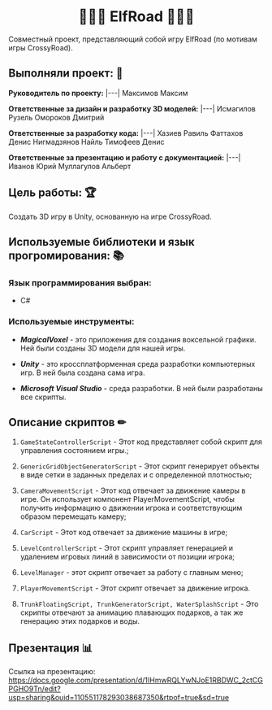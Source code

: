 <h1 align="center">🎄🎄🎄 ElfRoad 🎄🎄🎄</h1> 

Совместный проект, представляющий собой игру ElfRoad (по мотивам игры CrossyRoad).
## Выполняли проект: 👥

**Руководитель по проекту:** 
|---|
Максимов Максим

**Ответственные за дизайн и разработку 3D моделей:** 
|---|
Исмагилов Рузель
Омороков Дмитрий

**Ответственные за разработку кода:** 
|---|
Хазиев Равиль
Фаттахов Денис
Нигмадзянов Найль
Тимофеев Денис

 **Ответственные за презентацию и работу с документацией:**
|---|
Иванов Юрий
Муллагулов Альберт

## Цель работы: 🏆
Создать 3D игру в Unity, основанную на игре CrossyRoad.

## Используемые библиотеки и язык прогромирования: 📚

### Язык программирования выбран: 
 - C#

### Используемые инструменты: 
- ***MagicalVoxel*** - это приложения для создания воксельной графики. Ней были созданы 3D модели для нашей игры.

- ***Unity*** - это кроссплатформенная среда разработки компьютерных игр. В ней была создана сама игра.
  
- ***Microsoft Visual Studio*** - среда разработки. В ней были разработаны все скрипты.

## Описание скриптов ✏
1. `GameStateControllerScript` - Этот код представляет собой скрипт для управления состоянием игры.;

2. `GenericGridObjectGeneratorScript` - Этот скрипт генерирует объекты в виде сетки в заданных пределах и с определенной плотностью;

3. `CameraMovementScript` - Этот код отвечает за движение камеры в игре. Он использует компонент PlayerMovementScript, чтобы получить информацию о движении игрока и соответствующим образом перемещать камеру;

4. `CarScript` - Этот код отвечает за движение машины в игре;

5. `LevelControllerScript` - Этот скрипт управляет генерацией и удалением игровых линий в зависимости от позиции игрока;

6. `LevelManager` - этот скрипт отвечает за работу с главным меню;

7. `PlayerMovementScript` - Этот скрипт отвечает за движение игрока.

8. `TrunkFloatingScript, TrunkGeneratorScript, WaterSplashScript` - Это скрипты отвечают за анимацию плавающих подарков, а так же генерацию этих подарков и воды.


## Презентация 📊

Ссылка на презентацию: https://docs.google.com/presentation/d/1IHmwRQLYwNJoE1RBDWC_2ctCGPGHO9Tn/edit?usp=sharing&ouid=110551178293038687350&rtpof=true&sd=true


